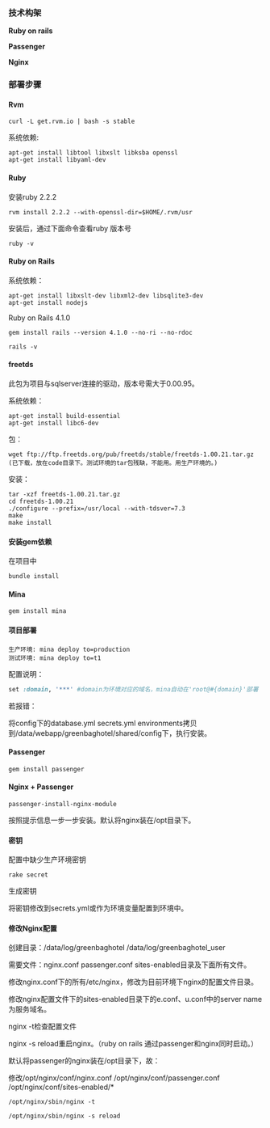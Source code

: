 ### 技术构架

**Ruby on rails**

**Passenger**

**Nginx**

### 部署步骤

#### Rvm 

```shell
curl -L get.rvm.io | bash -s stable
```

系统依赖:

```shell
apt-get install libtool libxslt libksba openssl
apt-get install libyaml-dev
```

#### Ruby

安装ruby 2.2.2

```shell
rvm install 2.2.2 --with-openssl-dir=$HOME/.rvm/usr
```

安装后，通过下面命令查看ruby 版本号

```shell
ruby -v 
```

#### Ruby on Rails

系统依赖：

```shell
apt-get install libxslt-dev libxml2-dev libsqlite3-dev
apt-get install nodejs
```

Ruby on Rails 4.1.0

```shell
gem install rails --version 4.1.0 --no-ri --no-rdoc
```

```shell
rails -v
```

#### freetds

此包为项目与sqlserver连接的驱动，版本号需大于0.00.95。

系统依赖：

```
apt-get install build-essential 
apt-get install libc6-dev
```

包：

```shell
wget ftp://ftp.freetds.org/pub/freetds/stable/freetds-1.00.21.tar.gz
(已下载，放在code目录下。测试环境的tar包残缺，不能用。用生产环境的。)
```

安装：

```shell
tar -xzf freetds-1.00.21.tar.gz
cd freetds-1.00.21
./configure --prefix=/usr/local --with-tdsver=7.3
make 
make install
```

#### 安装gem依赖

在项目中

```shell
bundle install
```

#### Mina

```
gem install mina
```

#### 项目部署

```
生产环境: mina deploy to=production
测试环境: mina deploy to=t1
```

配置说明：

```ruby
set :domain, '***' #domain为环境对应的域名，mina自动在'root@#{domain}'部署
```

若报错：

将config下的database.yml secrets.yml environments拷贝到/data/webapp/greenbaghotel/shared/config下，执行安装。

#### Passenger

```
gem install passenger
```

#### Nginx + Passenger

```shell
passenger-install-nginx-module
```

按照提示信息一步一步安装。默认将nginx装在/opt目录下。

#### 密钥

配置中缺少生产环境密钥

```shell
rake secret
```

生成密钥

将密钥修改到secrets.yml或作为环境变量配置到环境中。

#### 修改Nginx配置

创建目录：/data/log/greenbaghotel /data/log/greenbaghotel_user

需要文件：nginx.conf passenger.conf sites-enabled目录及下面所有文件。

修改nginx.conf下的所有/etc/nginx，修改为目前环境下nginx的配置文件目录。

修改nginx配置文件下的sites-enabled目录下的e.conf、u.conf中的server name为服务域名。

nginx -t检查配置文件

nginx -s reload重启nginx。（ruby on rails 通过passenger和nginx同时启动。）

默认将passenger的nginx装在/opt目录下，故：

修改/opt/nginx/conf/nginx.conf /opt/nginx/conf/passenger.conf /opt/nginx/conf/sites-enabled/*

```shell
/opt/nginx/sbin/nginx -t

/opt/nginx/sbin/nginx -s reload
```

